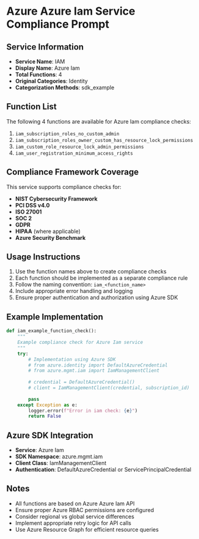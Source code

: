 # Azure Azure Iam Service Compliance Prompt

## Service Information
- **Service Name**: IAM
- **Display Name**: Azure Iam
- **Total Functions**: 4
- **Original Categories**: Identity
- **Categorization Methods**: sdk_example

## Function List
The following 4 functions are available for Azure Iam compliance checks:

1. `iam_subscription_roles_no_custom_admin`
2. `iam_subscription_roles_owner_custom_has_resource_lock_permissions`
3. `iam_custom_role_resource_lock_admin_permissions`
4. `iam_user_registration_minimum_access_rights`


## Compliance Framework Coverage
This service supports compliance checks for:
- **NIST Cybersecurity Framework**
- **PCI DSS v4.0**
- **ISO 27001**
- **SOC 2**
- **GDPR**
- **HIPAA** (where applicable)
- **Azure Security Benchmark**

## Usage Instructions
1. Use the function names above to create compliance checks
2. Each function should be implemented as a separate compliance rule
3. Follow the naming convention: `iam_<function_name>`
4. Include appropriate error handling and logging
5. Ensure proper authentication and authorization using Azure SDK

## Example Implementation
```python
def iam_example_function_check():
    """
    Example compliance check for Azure Iam service
    """
    try:
        # Implementation using Azure SDK
        # from azure.identity import DefaultAzureCredential
        # from azure.mgmt.iam import IamManagementClient
        
        # credential = DefaultAzureCredential()
        # client = IamManagementClient(credential, subscription_id)
        
        pass
    except Exception as e:
        logger.error(f"Error in iam check: {e}")
        return False
```

## Azure SDK Integration
- **Service**: Azure Iam
- **SDK Namespace**: azure.mgmt.iam
- **Client Class**: IamManagementClient
- **Authentication**: DefaultAzureCredential or ServicePrincipalCredential

## Notes
- All functions are based on Azure Azure Iam API
- Ensure proper Azure RBAC permissions are configured
- Consider regional vs global service differences
- Implement appropriate retry logic for API calls
- Use Azure Resource Graph for efficient resource queries
